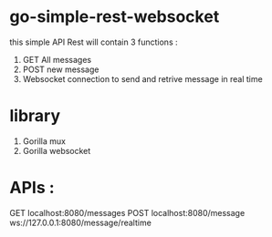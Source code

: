 # go-simple-rest-websocket
this simple API Rest will contain 3 functions :
1. GET All messages
2. POST new message
3. Websocket connection to send and retrive message in real time

# library
1. Gorilla mux
2. Gorilla websocket

# APIs :
GET localhost:8080/messages
POST localhost:8080/message
ws://127.0.0.1:8080/message/realtime
